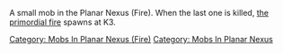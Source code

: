 A small mob in the Planar Nexus (Fire). When the last one is killed,
[the primordial fire](The_primordial_fire.md "wikilink") spawns at K3.

[Category: Mobs In Planar Nexus
(Fire)](Category:_Mobs_In_Planar_Nexus_(Fire) "wikilink") [Category:
Mobs In Planar Nexus](Category:_Mobs_In_Planar_Nexus "wikilink")
